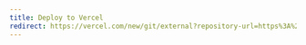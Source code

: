 ```yaml
---
title: Deploy to Vercel
redirect: https://vercel.com/new/git/external?repository-url=https%3A%2F%2Fgithub.com%2FCecilapp%2Fthe-butler&project-name=my-blog&repo-name=my-blog&demo-title=The%20Butler&demo-description=A%20ready%20to%20use%20static%20blog%2C%20powered%20by%20Cecil.&demo-url=https%3A%2F%2Fthe-butler.cecil.app&demo-image=https%3A%2F%2Fraw.githubusercontent.com%2FCecilapp%2Fthe-butler%2Fmaster%2Fassets%2Fimages%2Fcecil-preview.png
---
```

